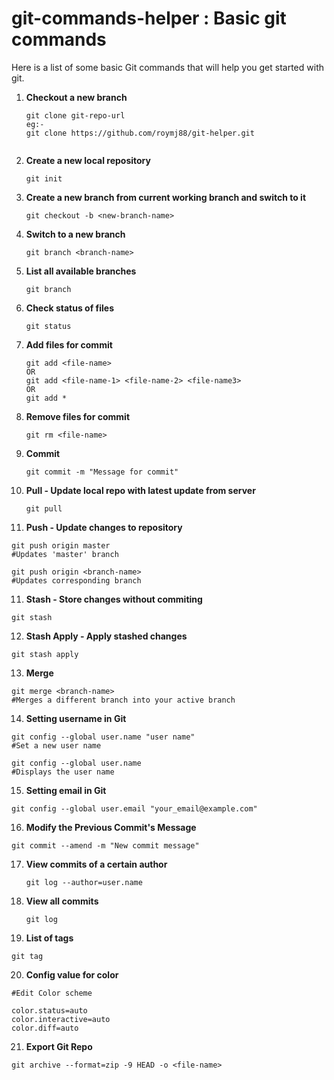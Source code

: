 # git-commands-helper : Basic git commands

Here is a list of some basic Git commands that will help you get started with git.

1. **Checkout a new branch**
   ```
   git clone git-repo-url
   eg:-   
   git clone https://github.com/roymj88/git-helper.git
      
   ```
2. **Create a new local repository**
   ```
   git init
   ```
   
3. **Create a new branch from current working branch and switch to it**

   ```
   git checkout -b <new-branch-name>
   ```
   
4. **Switch to a new branch**

   ```
   git branch <branch-name>
   ```
   
5. **List all available branches**
   ```
   git branch
   ```
   
6. **Check status of files**
   ```
   git status
   ```
7. **Add files for commit**
   ```
   git add <file-name>
   OR
   git add <file-name-1> <file-name-2> <file-name3>
   OR
   git add *
   
   ```
7. **Remove files for commit**
   ```
   git rm <file-name>
   ```
   
8. **Commit**
   ```
   git commit -m "Message for commit"
   ```

9. **Pull - Update local repo with latest update from server**
   ```
   git pull 
   ```

10. **Push - Update changes to repository**
   ```
   git push origin master 
   #Updates 'master' branch
   
   git push origin <branch-name> 
   #Updates corresponding branch
   ```
   
11. **Stash - Store changes without commiting**
   ```
   git stash
   ```
   
12. **Stash Apply - Apply stashed changes**
   ```
   git stash apply
   ```
   
13. **Merge**
   ```
   git merge <branch-name>
   #Merges a different branch into your active branch
   ```

14. **Setting username in Git**
   ```
   git config --global user.name "user name"
   #Set a new user name
   
   git config --global user.name
   #Displays the user name
   ```
   
15. **Setting email in Git**
   ```
   git config --global user.email "your_email@example.com"
   ```
   
16. **Modify the Previous Commit's Message**

   ```
   git commit --amend -m "New commit message"
   ```
   
17. **View commits of a certain author** 
    ```
    git log --author=user.name
    ```
   
18. **View all commits** 
    ```
    git log
    ```

19. **List of tags**
   ```
   git tag
   ```
   
20. **Config value for color**
   ```
   #Edit Color scheme
   
   color.status=auto
   color.interactive=auto
   color.diff=auto
   ```
21. **Export Git Repo**
   ```
   git archive --format=zip -9 HEAD -o <file-name>
   ```
   
